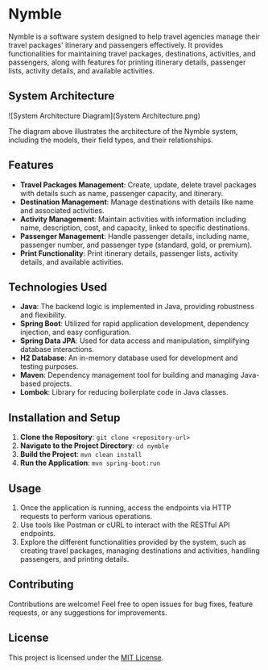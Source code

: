 # Nymble

Nymble is a software system designed to help travel agencies manage their travel packages' itinerary and passengers effectively. It provides functionalities for maintaining travel packages, destinations, activities, and passengers, along with features for printing itinerary details, passenger lists, activity details, and available activities.

## System Architecture

![System Architecture Diagram](System Architecture.png)

The diagram above illustrates the architecture of the Nymble system, including the models, their field types, and their relationships.

## Features

- **Travel Packages Management**: Create, update, delete travel packages with details such as name, passenger capacity, and itinerary.
- **Destination Management**: Manage destinations with details like name and associated activities.
- **Activity Management**: Maintain activities with information including name, description, cost, and capacity, linked to specific destinations.
- **Passenger Management**: Handle passenger details, including name, passenger number, and passenger type (standard, gold, or premium).
- **Print Functionality**: Print itinerary details, passenger lists, activity details, and available activities.

## Technologies Used

- **Java**: The backend logic is implemented in Java, providing robustness and flexibility.
- **Spring Boot**: Utilized for rapid application development, dependency injection, and easy configuration.
- **Spring Data JPA**: Used for data access and manipulation, simplifying database interactions.
- **H2 Database**: An in-memory database used for development and testing purposes.
- **Maven**: Dependency management tool for building and managing Java-based projects.
- **Lombok**: Library for reducing boilerplate code in Java classes.

## Installation and Setup

1. **Clone the Repository**: `git clone <repository-url>`
2. **Navigate to the Project Directory**: `cd nymble`
3. **Build the Project**: `mvn clean install`
4. **Run the Application**: `mvn spring-boot:run`

## Usage

1. Once the application is running, access the endpoints via HTTP requests to perform various operations.
2. Use tools like Postman or cURL to interact with the RESTful API endpoints.
3. Explore the different functionalities provided by the system, such as creating travel packages, managing destinations and activities, handling passengers, and printing details.

## Contributing

Contributions are welcome! Feel free to open issues for bug fixes, feature requests, or any suggestions for improvements.

## License

This project is licensed under the [MIT License](LICENSE).
